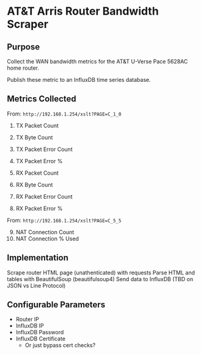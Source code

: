 # AT&T Arris Router Bandwidth Scraper

## Purpose

Collect the WAN bandwidth metrics for the AT&T U-Verse Pace 5628AC home router.

Publish these metric to an InfluxDB time series database.

## Metrics Collected

From: `http://192.168.1.254/xslt?PAGE=C_1_0`
1. TX Packet Count
2. TX Byte Count
3. TX Packet Error Count
4. TX Packet Error %

5. RX Packet Count
6. RX Byte Count
7. RX Packet Error Count
8. RX Packet Error %

From: `http://192.168.1.254/xslt?PAGE=C_5_5`

9. NAT Connection Count
10. NAT Connection % Used

## Implementation

Scrape router HTML page (unathenticated) with requests
Parse HTML and tables with BeautifulSoup (beautifulsoup4)
Send data to InfluxDB (TBD on JSON vs Line Protocol)

## Configurable Parameters

- Router IP
- InfluxDB IP
- InfluxDB Password
- InfluxDB Certificate
  - Or just bypass cert checks?
